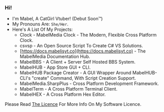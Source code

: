 ### Hi!

- I'm Mabel, A CatGirl Vtuber! (Debut Soon™)
- My Pronouns Are: `She/Her`.
- Here's A List Of My Projects:
  - Clock - MabelMedia Clock - The Modern, Flexible Cross Platform Clock.
  - csvsp - An Open Source Script To Create C# VS Solutions.
  - [https://docs.mabelisyt.co](https://docs.mabelisyt.co) - The MabelMedia Documentation Hub.
  - MabelBBS - A Client + Server Self Hosted BBS System.
  - MabelHUB - App Store GUI + CLI.
  - MabelHUB Package Creator - A GUI Wrapper Around MabelHUB-CLI's "create" Command, With Script Creation Support.
  - MabelMedia.SharpPlus - Cross Platform Development Framework.
  - MabelTerm - A Cross Platform Terminal Client.
  - MabelHEX - A Cross Platform Hex Editor.

Please Read <a href="https://github.com/MabelMedia-LLC/MCSPSL/">The Licence</a> For More Info On My Software Licence.
